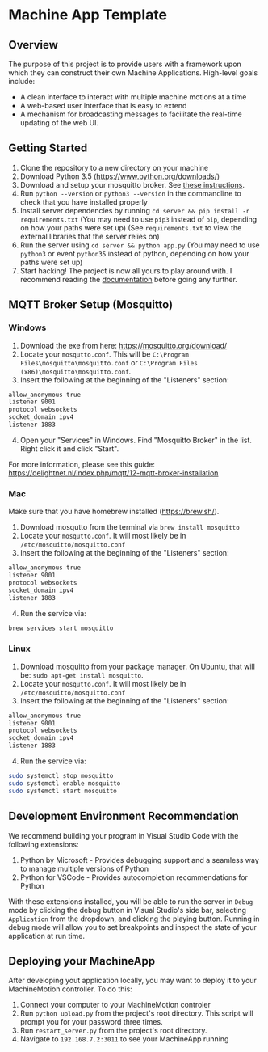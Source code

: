 # Machine App Template

## Overview
The purpose of this project is to provide users with a framework upon which they can construct their own Machine Applications. High-level goals include:
- A clean interface to interact with multiple machine motions at a time
- A web-based user interface that is easy to extend
- A mechanism for broadcasting messages to facilitate the real-time updating of the web UI.

## Getting Started
1. Clone the repository to a new directory on your machine
2. Download Python 3.5 (https://www.python.org/downloads/)
3. Download and setup your mosquitto broker. See [these instructions](#mqtt-broker-setup-mosquitto).
4. Run `python --version` or `python3 --version` in the commandline to check that you have installed properly
5. Install server dependencies by running `cd server && pip install -r requirements.txt` (You may need to use `pip3` instead of `pip`, depending on how your paths were set up) (See `requirements.txt` to view the external libraries that the server relies on)
6. Run the server using `cd server && python app.py` (You may need to use `python3` or event `python35` instead of python, depending on how your paths were set up)
7. Start hacking! The project is now all yours to play around with. I recommend reading the [documentation](./docs/getting_started.md) before going any further.


## MQTT Broker Setup (Mosquitto)
### Windows
1. Download the exe from here: https://mosquitto.org/download/
2. Locate your `mosqutto.conf`. This will be `C:\Program Files\mosquitto\mosquitto.conf` or `C:\Program Files (x86)\mosquitto\mosquitto.conf`.
3. Insert the following at the beginning of the "Listeners" section:
```txt
allow_anonymous true
listener 9001
protocol websockets
socket_domain ipv4
listener 1883
```
4. Open your "Services" in Windows. Find "Mosquitto Broker" in the list. Right click it and click "Start".

For more information, please see this guide: https://delightnet.nl/index.php/mqtt/12-mqtt-broker-installation

### Mac
Make sure that you have homebrew installed (https://brew.sh/).
1. Download mosqutto from the terminal via `brew install mosquitto`
2. Locate your `mosqutto.conf`. It will most likely be in `/etc/mosquitto/mosquitto.conf`
3. Insert the following at the beginning of the "Listeners" section:
```txt
allow_anonymous true
listener 9001
protocol websockets
socket_domain ipv4
listener 1883
```
4. Run the service via:
```sh
brew services start mosquitto 
```

### Linux
1. Download mosquitto from your package manager. On Ubuntu, that will be: `sudo apt-get install mosquitto`.
2. Locate your `mosqutto.conf`. It will most likely be in `/etc/mosquitto/mosquitto.conf`
3. Insert the following at the beginning of the "Listeners" section:
```txt
allow_anonymous true
listener 9001
protocol websockets
socket_domain ipv4
listener 1883
```
4. Run the service via:
```sh
sudo systemctl stop mosquitto
sudo systemctl enable mosquitto
sudo systemctl start mosquitto 
```

## Development Environment Recommendation
We recommend building your program in Visual Studio Code with the following extensions:
1. Python by Microsoft - Provides debugging support and a seamless way to manage multiple versions of Python
2. Python for VSCode - Provides autocompletion recommendations for Python

With these extensions installed, you will be able to run the server in `Debug` mode by clicking the debug button in Visual Studio's side bar, selecting `Application` from the dropdown, and clicking the playing button. Running in debug mode will allow you to set breakpoints and inspect the state of your application at run time.

## Deploying your MachineApp
After developing yout application locally, you may want to deploy it to your MachineMotion controller. To do this:
1. Connect your computer to your MachineMotion controler
2. Run `python upload.py` from the project's root directory. This script will prompt you for your password three times.
3. Run `restart_server.py` from the project's root directory.
4. Navigate to `192.168.7.2:3011` to see your MachineApp running
